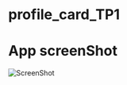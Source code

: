 # profile_card_TP1

# App screenShot

![ScreenShot](https://github.com/Abra-ora/profile_card_TP1/tree/master/lib/tp1-profile-card.png)